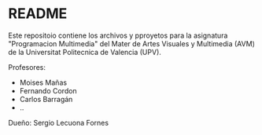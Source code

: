 # README
Este repositoio contiene los archivos y pproyetos para la asignatura "Programacion Multimedia" del Mater de Artes Visuales y Multimedia (AVM) de la Universitat Politecnica de Valencia (UPV).

Profesores:
 - Moises Mañas
 - Fernando Cordon
 - Carlos Barragán
 - ..

 Dueño: Sergio Lecuona Fornes